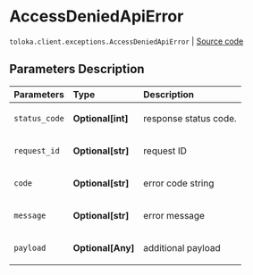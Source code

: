 # AccessDeniedApiError
`toloka.client.exceptions.AccessDeniedApiError` | [Source code](https://github.com/Toloka/toloka-kit/blob/v1.1.1/src/client/exceptions.py#L113)

## Parameters Description

| Parameters | Type | Description |
| :----------| :----| :-----------|
`status_code`|**Optional\[int\]**|<p>response status code.</p>
`request_id`|**Optional\[str\]**|<p>request ID</p>
`code`|**Optional\[str\]**|<p>error code string</p>
`message`|**Optional\[str\]**|<p>error message</p>
`payload`|**Optional\[Any\]**|<p>additional payload</p>

